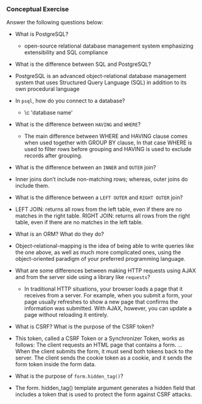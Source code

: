 ### Conceptual Exercise

Answer the following questions below:

- What is PostgreSQL?

  - open-source relational database management system emphasizing extensibility and SQL compliance

- What is the difference between SQL and PostgreSQL?

* PostgreSQL is an advanced object-relational database management system that uses Structured Query Language (SQL) in addition to its own procedural language

- In `psql`, how do you connect to a database?

  - \c 'database name'

- What is the difference between `HAVING` and `WHERE`?

  - The main difference between WHERE and HAVING clause comes when used together with GROUP BY clause, In that case WHERE is used to filter rows before grouping and HAVING is used to exclude records after grouping.

- What is the difference between an `INNER` and `OUTER` join?

* Inner joins don’t include non-matching rows; whereas, outer joins do include them.

- What is the difference between a `LEFT OUTER` and `RIGHT OUTER` join?

* LEFT JOIN: returns all rows from the left table, even if there are no matches in the right table. RIGHT JOIN: returns all rows from the right table, even if there are no matches in the left table.

- What is an ORM? What do they do?

* Object-relational-mapping is the idea of being able to write queries like the one above, as well as much more complicated ones, using the object-oriented paradigm of your preferred programming language.

- What are some differences between making HTTP requests using AJAX
  and from the server side using a library like `requests`?

  - In traditional HTTP situations, your browser loads a page that it receives from a server. For example, when you submit a form, your page usually refreshes to show a new page that confirms the information was submitted. With AJAX, however, you can update a page without reloading it entirely.

- What is CSRF? What is the purpose of the CSRF token?

* This token, called a CSRF Token or a Synchronizer Token, works as follows: The client requests an HTML page that contains a form. ... When the client submits the form, it must send both tokens back to the server. The client sends the cookie token as a cookie, and it sends the form token inside the form data.

- What is the purpose of `form.hidden_tag()`?

* The form. hidden_tag() template argument generates a hidden field that includes a token that is used to protect the form against CSRF attacks.
